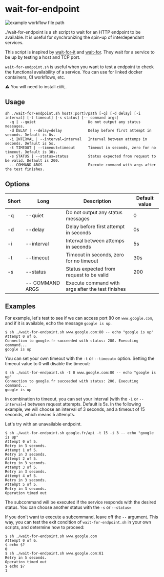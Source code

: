 # wait-for-endpoint

![example workflow file path](https://github.com/ytvnr/wait-for-endpoint/workflows/Sh%20analysis/badge.svg)

./wait-for-endpoint is a sh script to wait for an HTTP endpoint to be available.
It is useful for synchronizing the spin-up of interdependant services.

This script is inspired by [wait-for-it](https://github.com/vishnubob/wait-for-it) and [wait-for](https://github.com/eficode/wait-for).
They wait for a service to be up by testing a host and TCP port.

`wait-for-endpoint.sh` is useful when you want to test a endpoint to check the functional availability of a service.
You can use for linked docker containers, CI workflows, etc.

⚠️ You will need to install `cURL`.

## Usage

```text
sh ./wait-for-endpoint.sh host(:port)/path [-q] [-d delay] [-i interval] [-t timeout] [-s status] [-- command args]
  -q | --quiet                        Do not output any status messages.
  -d DELAY | --delay=delay            Delay before first attempt in seconds. Default is 0s.
  -i INTERVAL | --interval=interval   Interval between attemps in seconds. Default is 5s.
  -t TIMEOUT | --timeout=timeout      Timeout in seconds, zero for no timeout. Default is 30s.
  -s STATUS | --status=status         Status expected from request to be valid. Default is 200.
  -- COMMAND ARGS                     Execute command with args after the test finishes.
```

## Options

| Short 	| Long       	    | Description   	                                | Default value 	|
|-------	|------------	    |---------------	                                |---------------	|
| -q    	| --quiet    	    | Do not output any status messages 	            | 0             	|
| -d    	| --delay    	    | Delay before first attempt in seconds             | 0s               	|
| -i      	| --interval        | Interval between attemps in seconds               | 5s              	|
| -t      	| --timeout         | Timeout in seconds, zero for no timeout           | 30s              	|
| -s      	| --status          | Status expected from request to be valid          | 200              	|
|       	| -- COMMAND ARGS   | Execute command with args after the test finishes |               	|

## Examples

For example, let's test to see if we can access port 80 on `www.google.com`,
and if it is available, echo the message `google is up`.

```text
$ sh ./wait-for-endpoint.sh www.google.com:80 -- echo "google is up"
Attempt 0 of 6.
Connection to google.fr succeeded with status: 200. Executing command... 
google is up
```

You can set your own timeout with the `-t` or `--timeout=` option.  Setting
the timeout value to 0 will disable the timeout:

```text
$ sh ./wait-for-endpoint.sh -t 0 www.google.com:80 -- echo "google is up"
Connection to google.fr succeeded with status: 200. Executing command... 
google is up
```

In combination to timeout, you can set your interval (with the `-i` or `--interval=`) between request attempts. Default is 5s.
In the following example, we will choose an interval of 3 seconds, and a timeout of 15 seconds, which means 5 attempts.

Let's try with an unavailable endpoint.

```text
$ sh ./wait-for-endpoint.sh google.fr/api -t 15 -i 3 -- echo "google is up"
Attempt 0 of 5.
Retry in 3 seconds.
Attempt 1 of 5.
Retry in 3 seconds.
Attempt 2 of 5.
Retry in 3 seconds.
Attempt 3 of 5.
Retry in 3 seconds.
Attempt 4 of 5.
Retry in 3 seconds.
Attempt 5 of 5.
Retry in 3 seconds.
Operation timed out 
```

The subcommand will be executed if the service responds with the desired status. You can choose another status with the `-s` or `--status=`

If you don't want to execute a subcommand, leave off the `--` argument.  This
way, you can test the exit condition of `wait-for-endpoint.sh` in your own scripts,
and determine how to proceed:

```text
$ sh ./wait-for-endpoint.sh www.google.com
Attempt 0 of 6.
$ echo $?
0
$ sh ./wait-for-endpoint.sh www.google.com:81
Retry in 5 seconds.
Operation timed out 
$ echo $?
1
```